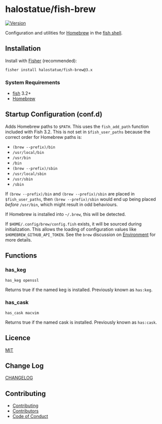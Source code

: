 # halostatue/fish-brew

[![Version][]](https://github.com/halostatue/fish-brew/releases)

Configuration and utilities for [Homebrew][] in the [fish shell][].

## Installation

Install with [Fisher][] (recommended):

```fish
fisher install halostatue/fish-brew@3.x
```

### System Requirements

- [fish][] 3.2+
- [Homebrew][]

## Startup Configuration (conf.d)

Adds Homebrew paths to `$PATH`. This uses the `fish_add_path` function included
with Fish 3.2. This is not set in `$fish_user_paths` because the correct order
for Homebrew paths is:

- `(brew --prefix)/bin`
- `/usr/local/bin`
- `/usr/bin`
- `/bin`
- `(brew --prefix)/sbin`
- `/usr/local/sbin`
- `/usr/sbin`
- `/sbin`

If `(brew --prefix)/bin` and `(brew --prefix)/sbin` are placed in
`$fish_user_paths`, then `(brew --prefix)/sbin` would end up being placed
_before_ `/usr/bin`, which might result in odd behaviours.

If Homebrew is installed into `~/.brew`, this will be detected.

If `$HOME/.config/brew/config.fish` exists, it will be sourced during
initialization. This allows the loading of configuration values like
`$HOMEBREW_GITHUB_API_TOKEN`. See the `brew` discussion on [Environment][] for
more details.

## Functions

### has_keg

```fish
has_keg openssl
```

Returns true if the named keg is installed. Previously known as `has:keg`.

### has_cask

```fish
has_cask macvim
```

Returns true if the named cask is installed. Previously known as `has:cask`.

## Licence

[MIT](./LICENCE.md)

## Change Log

[CHANGELOG](./CHANGELOG.md)

## Contributing

- [Contributing](./CONTRIBUTING.md)
- [Contributors](./CONTRIBUTORS.md)
- [Code of Conduct](./CODE_OF_CONDUCT.md)

[homebrew]: https://brew.sh
[fish shell]: https://fishshell.com 'friendly interactive shell'
[version]: https://img.shields.io/github/tag/halostatue/fish-brew.svg?label=Version
[fisher]: https://github.com/jorgebucaran/fisher
[fish]: https://github.com/fish-shell/fish-shell
[environment]: https://docs.brew.sh/Manpage#environment
